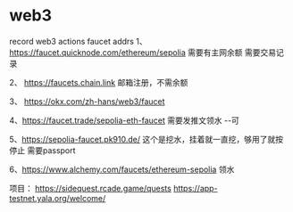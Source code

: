 # web3
record web3 actions
faucet addrs
1、 https://faucet.quicknode.com/ethereum/sepolia 需要有主网余额 需要交易记录

2、 https://faucets.chain.link 邮箱注册，不需余额

3、 https://okx.com/zh-hans/web3/faucet

4、https://faucet.trade/sepolia-eth-faucet 需要发推文领水 --可

5、https://sepolia-faucet.pk910.de/ 这个是挖水，挂着就一直挖，够用了就按停止 需要passport

6、https://www.alchemy.com/faucets/ethereum-sepolia 领水


项目：
https://sidequest.rcade.game/quests
https://app-testnet.yala.org/welcome/
